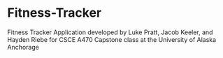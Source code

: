 # Fitness-Tracker
Fitness Tracker Application developed by Luke Pratt, Jacob Keeler, and Hayden Riebe for CSCE A470 Capstone class at the University of Alaska Anchorage

